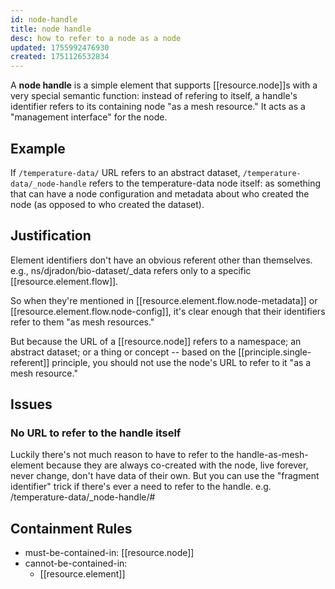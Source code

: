 ```yaml
---
id: node-handle
title: node handle
desc: how to refer to a node as a node
updated: 1755992476930
created: 1751126532834
---
```


A **node handle** is a simple element that supports [[resource.node]]s with a very special semantic function: instead of refering to itself, a handle's identifier refers to its containing node "as a mesh resource." It acts as a "management interface" for the node.

## Example

If `/temperature-data/` URL refers to an abstract dataset, `/temperature-data/_node-handle` refers to the temperature-data node itself: as something that can have a node configuration and metadata about who created the node (as opposed to who created the dataset).

## Justification

Element identifiers don't have an obvious referent other than themselves. e.g., ns/djradon/bio-dataset/_data refers only to a specific [[resource.element.flow]]. 

So when they're mentioned in [[resource.element.flow.node-metadata]] or [[resource.element.flow.node-config]], it's clear enough that their identifiers refer to them "as mesh resources."

But because the URL of a [[resource.node]] refers to a namespace; an abstract dataset; or a thing or concept --  based on the [[principle.single-referent]] principle, you should not use the node's URL to refer to it "as a mesh resource."

## Issues

### No URL to refer to the handle itself

Luckily there's not much reason to have to refer to the handle-as-mesh-element because they are always co-created with the node, live forever, never change, don't have data of their own. But you can use the "fragment identifier" trick if there's ever a need to refer to the handle. e.g. /temperature-data/_node-handle/#


## Containment Rules

- must-be-contained-in: [[resource.node]]
- cannot-be-contained-in: 
  - [[resource.element]]
